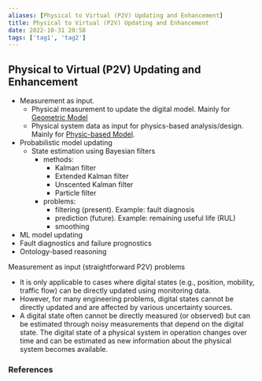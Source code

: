 ```yaml
---
aliases: [Physical to Virtual (P2V) Updating and Enhancement]
title: Physical to Virtual (P2V) Updating and Enhancement
date: 2022-10-31 20:58
tags: ['tag1', 'tag2']
---
```


## Physical to Virtual (P2V) Updating and Enhancement

- Measurement as input.
  - Physical measurement to update the digital model. Mainly for [Geometric Model](../dt-modeling/DT-modeling-geometric.md)
  - Physical system data as input for physics-based analysis/design. Mainly for [Physic-based Model](../dt-modeling/DT-modeling-physic.md).
- Probabilistic model updating
  - State estimation using Bayesian filters
    - methods:
      - Kalman filter
      - Extended Kalman filter
      - Unscented Kalman filter
      - Particle filter
    - problems:
      - filtering (present). Example: fault diagnosis
      - prediction (future). Example: remaining useful life (RUL)
      - smoothing
- ML model updating
- Fault diagnostics and failure prognostics
- Ontology-based reasoning

Measurement as input (straightforward P2V) problems

- It is only applicable to cases where digital states (e.g., position, mobility, traffic flow) can be directly updated using monitoring data.
- However, for many engineering problems, digital states cannot be directly updated and are affected by various uncertainty sources.
- A digital state often cannot be directly measured (or observed) but can be estimated through noisy measurements that depend on the digital state. The digital state of a physical system in operation changes over time and can be estimated as new information about the physical system becomes available.

### References
